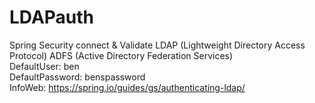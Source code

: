 # LDAPauth  
Spring Security connect &amp; Validate LDAP (Lightweight Directory Access Protocol) ADFS (Active Directory Federation Services)  
DefaultUser: ben  
DefaultPassword: benspassword  
InfoWeb: https://spring.io/guides/gs/authenticating-ldap/  
